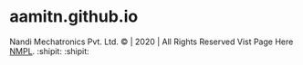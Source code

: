 # aamitn.github.io
Nandi Mechatronics Pvt. Ltd. © | 2020 | All Rights Reserved
Vist Page Here [NMPL](https://aamitn.github.io/).
:shipit: :shipit:
